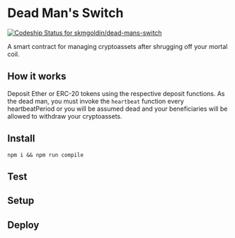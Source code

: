 # Dead Man's Switch

[ ![Codeship Status for skmgoldin/dead-mans-switch](https://app.codeship.com/projects/055a3890-97ed-0135-6eb6-6ebb5ac2ea05/status?branch=master)](https://app.codeship.com/projects/251961)

A smart contract for managing cryptoassets after shrugging off your mortal coil.

## How it works

Deposit Ether or ERC-20 tokens using the respective deposit functions. As the dead man, you must invoke the `heartbeat` function every heartbeatPeriod or you will be assumed dead and your beneficiaries will be allowed to withdraw your cryptoassets.

## Install

`npm i && npm run compile`

## Test

## Setup

## Deploy

